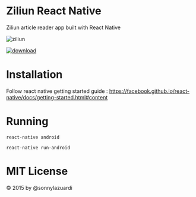 # Ziliun React Native
Ziliun article reader app built with React Native

![ziliun](https://lh3.googleusercontent.com/-dfTUwYSOERo/VfwDPBBO-2I/AAAAAAAABu0/fj-U8Ty4lvQ/s0/promo.png "promo.png")

[![download](https://lh3.googleusercontent.com/v8DXc8EpIgPZCFJSJcE8me4_-PCnAZSTSm-eq5ZtCIA=s0 "google play")
](http://bit.ly/ziliun)

# Installation

Follow react native getting started guide : https://facebook.github.io/react-native/docs/getting-started.html#content

# Running

`react-native android`

`react-native run-android`

# MIT License 

&copy; 2015 by @sonnylazuardi